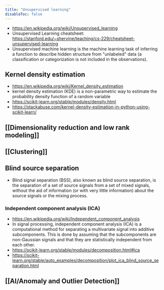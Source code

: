 ```yaml
---
title: "Unsupervised learning"
disableToc: false 
---
```


- https://en.wikipedia.org/wiki/Unsupervised_learning
- Unsupervised Learning cheatsheet: https://stanford.edu/~shervine/teaching/cs-229/cheatsheet-unsupervised-learning
- Unsupervised machine learning is the machine learning task of inferring a function to describe hidden structure from "unlabeled" data (a classification or categorization is not included in the observations).


## Kernel density estimation
- https://en.wikipedia.org/wiki/Kernel_density_estimation
- kernel density estimation (KDE) is a non-parametric way to estimate the probability density function of a random variable
- https://scikit-learn.org/stable/modules/density.html
- https://stackabuse.com/kernel-density-estimation-in-python-using-scikit-learn/

## [[Dimensionality reduction and low rank modeling]]

## [[Clustering]]

## Blind source separation
- Blind signal separation (BSS), also known as blind source separation, is the separation of a set of source signals from a set of mixed signals, without the aid of information (or with very little information) about the source signals or the mixing process.

### Independent component analysis (ICA)
- https://en.wikipedia.org/wiki/Independent_component_analysis
- In signal processing, independent component analysis (ICA) is a computational method for separating a multivariate signal into additive subcomponents. This is done by assuming that the subcomponents are non-Gaussian signals and that they are statistically independent from each other.
- https://scikit-learn.org/stable/modules/decomposition.html#ica
- https://scikit-learn.org/stable/auto_examples/decomposition/plot_ica_blind_source_separation.html

## [[AI/Anomaly and Outlier Detection]]
